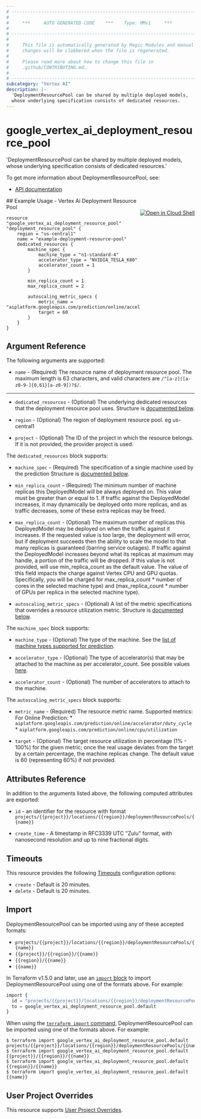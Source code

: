```yaml
---
# ----------------------------------------------------------------------------
#
#     ***     AUTO GENERATED CODE    ***    Type: MMv1     ***
#
# ----------------------------------------------------------------------------
#
#     This file is automatically generated by Magic Modules and manual
#     changes will be clobbered when the file is regenerated.
#
#     Please read more about how to change this file in
#     .github/CONTRIBUTING.md.
#
# ----------------------------------------------------------------------------
subcategory: "Vertex AI"
description: |-
  'DeploymentResourcePool can be shared by multiple deployed models,
  whose underlying specification consists of dedicated resources.
---
```


# google_vertex_ai_deployment_resource_pool

'DeploymentResourcePool can be shared by multiple deployed models,
whose underlying specification consists of dedicated resources.'


To get more information about DeploymentResourcePool, see:

* [API documentation](https://cloud.google.com/vertex-ai/docs/reference/rest/v1/projects.locations.deploymentResourcePools)

<div class = "oics-button" style="float: right; margin: 0 0 -15px">
  <a href="https://console.cloud.google.com/cloudshell/open?cloudshell_git_repo=https%3A%2F%2Fgithub.com%2Fterraform-google-modules%2Fdocs-examples.git&cloudshell_working_dir=vertex_ai_deployment_resource_pool&cloudshell_image=gcr.io%2Fcloudshell-images%2Fcloudshell%3Alatest&open_in_editor=main.tf&cloudshell_print=.%2Fmotd&cloudshell_tutorial=.%2Ftutorial.md" target="_blank">
    <img alt="Open in Cloud Shell" src="//gstatic.com/cloudssh/images/open-btn.svg" style="max-height: 44px; margin: 32px auto; max-width: 100%;">
  </a>
</div>
## Example Usage - Vertex Ai Deployment Resource Pool


```hcl
resource "google_vertex_ai_deployment_resource_pool" "deployment_resource_pool" {
    region = "us-central1"
    name = "example-deployment-resource-pool"
    dedicated_resources {
        machine_spec {
            machine_type = "n1-standard-4"
            accelerator_type = "NVIDIA_TESLA_K80"
            accelerator_count = 1
        }

        min_replica_count = 1
        max_replica_count = 2

        autoscaling_metric_specs {
            metric_name = "aiplatform.googleapis.com/prediction/online/accelerator/duty_cycle"
            target = 60
        }
    }
}
```

## Argument Reference

The following arguments are supported:


* `name` -
  (Required)
  The resource name of deployment resource pool. The maximum length is 63 characters, and valid characters are `/^[a-z]([a-z0-9-]{0,61}[a-z0-9])?$/`.


- - -


* `dedicated_resources` -
  (Optional)
  The underlying dedicated resources that the deployment resource pool uses.
  Structure is [documented below](#nested_dedicated_resources).

* `region` -
  (Optional)
  The region of deployment resource pool. eg us-central1

* `project` - (Optional) The ID of the project in which the resource belongs.
    If it is not provided, the provider project is used.


<a name="nested_dedicated_resources"></a>The `dedicated_resources` block supports:

* `machine_spec` -
  (Required)
  The specification of a single machine used by the prediction
  Structure is [documented below](#nested_machine_spec).

* `min_replica_count` -
  (Required)
  The minimum number of machine replicas this DeployedModel will be always deployed on. This value must be greater than or equal to 1. If traffic against the DeployedModel increases, it may dynamically be deployed onto more replicas, and as traffic decreases, some of these extra replicas may be freed.

* `max_replica_count` -
  (Optional)
  The maximum number of replicas this DeployedModel may be deployed on when the traffic against it increases. If the requested value is too large, the deployment will error, but if deployment succeeds then the ability to scale the model to that many replicas is guaranteed (barring service outages). If traffic against the DeployedModel increases beyond what its replicas at maximum may handle, a portion of the traffic will be dropped. If this value is not provided, will use min_replica_count as the default value. The value of this field impacts the charge against Vertex CPU and GPU quotas. Specifically, you will be charged for max_replica_count * number of cores in the selected machine type) and (max_replica_count * number of GPUs per replica in the selected machine type).

* `autoscaling_metric_specs` -
  (Optional)
  A list of the metric specifications that overrides a resource utilization metric.
  Structure is [documented below](#nested_autoscaling_metric_specs).


<a name="nested_machine_spec"></a>The `machine_spec` block supports:

* `machine_type` -
  (Optional)
  The type of the machine. See the [list of machine types supported for prediction](https://cloud.google.com/vertex-ai/docs/predictions/configure-compute#machine-types).

* `accelerator_type` -
  (Optional)
  The type of accelerator(s) that may be attached to the machine as per accelerator_count. See possible values [here](https://cloud.google.com/vertex-ai/docs/reference/rest/v1/MachineSpec#AcceleratorType).

* `accelerator_count` -
  (Optional)
  The number of accelerators to attach to the machine.

<a name="nested_autoscaling_metric_specs"></a>The `autoscaling_metric_specs` block supports:

* `metric_name` -
  (Required)
  The resource metric name. Supported metrics: For Online Prediction: * `aiplatform.googleapis.com/prediction/online/accelerator/duty_cycle` * `aiplatform.googleapis.com/prediction/online/cpu/utilization`

* `target` -
  (Optional)
  The target resource utilization in percentage (1% - 100%) for the given metric; once the real usage deviates from the target by a certain percentage, the machine replicas change. The default value is 60 (representing 60%) if not provided.

## Attributes Reference

In addition to the arguments listed above, the following computed attributes are exported:

* `id` - an identifier for the resource with format `projects/{{project}}/locations/{{region}}/deploymentResourcePools/{{name}}`

* `create_time` -
  A timestamp in RFC3339 UTC "Zulu" format, with nanosecond resolution and up to nine fractional digits.


## Timeouts

This resource provides the following
[Timeouts](https://developer.hashicorp.com/terraform/plugin/sdkv2/resources/retries-and-customizable-timeouts) configuration options:

- `create` - Default is 20 minutes.
- `delete` - Default is 20 minutes.

## Import


DeploymentResourcePool can be imported using any of these accepted formats:

* `projects/{{project}}/locations/{{region}}/deploymentResourcePools/{{name}}`
* `{{project}}/{{region}}/{{name}}`
* `{{region}}/{{name}}`
* `{{name}}`


In Terraform v1.5.0 and later, use an [`import` block](https://developer.hashicorp.com/terraform/language/import) to import DeploymentResourcePool using one of the formats above. For example:

```tf
import {
  id = "projects/{{project}}/locations/{{region}}/deploymentResourcePools/{{name}}"
  to = google_vertex_ai_deployment_resource_pool.default
}
```

When using the [`terraform import` command](https://developer.hashicorp.com/terraform/cli/commands/import), DeploymentResourcePool can be imported using one of the formats above. For example:

```
$ terraform import google_vertex_ai_deployment_resource_pool.default projects/{{project}}/locations/{{region}}/deploymentResourcePools/{{name}}
$ terraform import google_vertex_ai_deployment_resource_pool.default {{project}}/{{region}}/{{name}}
$ terraform import google_vertex_ai_deployment_resource_pool.default {{region}}/{{name}}
$ terraform import google_vertex_ai_deployment_resource_pool.default {{name}}
```

## User Project Overrides

This resource supports [User Project Overrides](https://registry.terraform.io/providers/hashicorp/google/latest/docs/guides/provider_reference#user_project_override).
